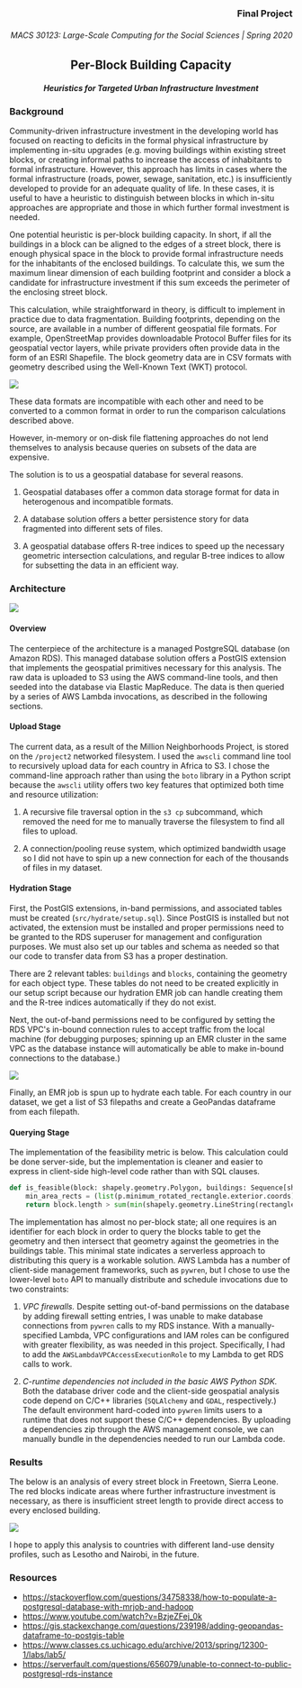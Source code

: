 <h3 align="right">Final Project</h3>
<h6 align="right">MACS 30123: Large-Scale Computing for the Social Sciences | Spring 2020</h6>

<h2 align="center">Per-Block Building Capacity</h2>
<h4 align="center"><i>Heuristics for Targeted Urban Infrastructure Investment</i></h4>

### Background 
Community-driven infrastructure investment in the developing world has focused on reacting to deficits in the formal physical infrastructure by implementing in-situ upgrades (e.g. moving buildings within existing street blocks, or creating informal paths to increase the access of inhabitants to formal infrastructure. However, this approach has limits in cases where the formal infrastructure (roads, power, sewage, sanitation, etc.) is insufficiently developed to provide for an adequate quality of life. In these cases, it is useful to have a heuristic to distinguish between blocks in which in-situ approaches are appropriate and those in which further formal investment is needed.

One potential heuristic is per-block building capacity. In short, if all the buildings in a block can be aligned to the edges of a street block, there is enough physical space in the block to provide formal infrastructure needs for the inhabitants of the enclosed buildings. To calculate this, we sum the maximum linear dimension of each building footprint and consider a block a candidate for infrastructure investment if this sum exceeds the perimeter of the enclosing street block.

This calculation, while straightforward in theory, is difficult to implement in practice due to data fragmentation. Building footprints, depending on the source, are available in a number of different geospatial file formats. For example, OpenStreetMap provides downloadable Protocol Buffer files for its geospatial vector layers, while private providers often provide data in the form of an ESRI Shapefile. The block geometry data are in CSV formats with geometry described using the Well-Known Text (WKT) protocol. 

![](./img/data.png)

These data formats are incompatible with each other and need to be converted to a common format in order to run the comparison calculations described above.

However, in-memory or on-disk file flattening approaches do not lend themselves to analysis because queries on subsets of the data are expensive.

The solution is to us a geospatial database for several reasons.

1. Geospatial databases offer a common data storage format for data in heterogenous and incompatible formats.

2. A database solution offers a better persistence story for data fragmented into different sets of files.

3. A geospatial database offers R-tree indices to speed up the necessary geometric intersection calculations, and regular B-tree indices to allow for subsetting the data in an efficient way.

### Architecture
![](./img/architecture.png)

#### Overview
The centerpiece of the architecture is a managed PostgreSQL database (on Amazon RDS). This managed database solution offers a PostGIS extension that implements the geospatial primitives necessary for this analysis. The raw data is uploaded to S3 using the AWS command-line tools, and then seeded into the database via Elastic MapReduce. The data is then queried by a series of AWS Lambda invocations, as described in the following sections.

#### Upload Stage
The current data, as a result of the Million Neighborhoods Project, is stored on the `/project2` networked filesystem. I used the `awscli` command line tool to recursively upload data for each country in Africa to S3. I chose the command-line approach rather than using the `boto` library in a Python script because the `awscli` utility offers two key features that optimized both time and resource utilization:

1. A recursive file traversal option in the `s3 cp` subcommand, which removed the need for me to manually traverse the filesystem to find all files to upload. 

2. A connection/pooling reuse system, which optimized bandwidth usage so I did not have to spin up a new connection for each of the thousands of files in my dataset.

#### Hydration Stage
First, the PostGIS extensions, in-band permissions, and associated tables must be created (`src/hydrate/setup.sql`). Since PostGIS is installed but not activated, the extension must be installed and proper permissions need to be granted to the RDS superuser for management and configuration purposes. We must also set up our tables and schema as needed so that our code to transfer data from S3 has a proper destination.

There are 2 relevant tables: `buildings` and `blocks`, containing the geometry for each object type. These tables do not need to be created explicitly in our setup script because our hydration EMR job can handle creating them and the R-tree indices automatically if they do not exist.

Next, the out-of-band permissions need to be configured by setting the RDS VPC's in-bound connection rules to accept traffic from the local machine (for debugging purposes; spinning up an EMR cluster in the same VPC as the database instance will automatically be able to make in-bound connections to the database.)

![](./img/vpc.png)

Finally, an EMR job is spun up to hydrate each table. For each country in our dataset, we get a list of S3 filepaths and create a GeoPandas dataframe from each filepath. 

#### Querying Stage

The implementation of the feasibility metric is below. This calculation could be done server-side, but the implementation is cleaner and easier to express in client-side high-level code rather than with SQL clauses. 

```Python
def is_feasible(block: shapely.geometry.Polygon, buildings: Sequence[shapely.geometry.Polygon]) -> bool:
    min_area_rects = (list(p.minimum_rotated_rectangle.exterior.coords) for p in buildings)
    return block.length > sum(min(shapely.geometry.LineString(rectangle[i:i+2]).length for i in range(len(rectangle)-1)) for rectangle in min_area_rects)
```

The implementation has almost no per-block state; all one requires is an identifier for each block in order to query the blocks table to get the geometry and then intersect that geometry against the geometries in the buildings table. This minimal state indicates a serverless approach to distributing this query is a workable solution. AWS Lambda has a number of client-side management frameworks, such as `pywren`, but I chose to use the lower-level `boto` API to manually distribute and schedule invocations due to two constraints:

1. *VPC firewalls.* Despite setting out-of-band permissions on the database by adding firewall setting entries, I was unable to make database connections from `pywren` calls to my RDS instance. With a manually-specified Lambda, VPC configurations and IAM roles can be configured with greater flexibility, as was needed in this project. Specifically, I had to add the `AWSLambdaVPCAccessExecutionRole` to my Lambda to get RDS calls to work.

2. *C-runtime dependencies not included in the basic AWS Python SDK.* Both the database driver code and the client-side geospatial analysis code depend on C/C++ libraries (`SQLAlchemy` and `GDAL`, respectively.) The default environment hard-coded into `pywren` limits users to a runtime that does not support these C/C++ dependencies. By uploading a dependencies zip through the AWS management console, we can manually bundle in the dependencies needed to run our Lambda code.

### Results
The below is an analysis of every street block in Freetown, Sierra Leone. The red blocks indicate areas where further infrastructure investment is necessary, as there is insufficient street length to provide direct access to every enclosed building.

![](./img/freetown.png)

I hope to apply this analysis to countries with different land-use density profiles, such as Lesotho and Nairobi, in the future.


### Resources
- https://stackoverflow.com/questions/34758338/how-to-populate-a-postgresql-database-with-mrjob-and-hadoop
- https://www.youtube.com/watch?v=BzjeZFej_0k
- https://gis.stackexchange.com/questions/239198/adding-geopandas-dataframe-to-postgis-table
- https://www.classes.cs.uchicago.edu/archive/2013/spring/12300-1/labs/lab5/
- https://serverfault.com/questions/656079/unable-to-connect-to-public-postgresql-rds-instance
